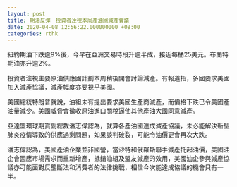 ```yaml
---
layout: post
title: 期油反彈　投資者注視本周產油國減產會議
date: 2020-04-08 12:56:22.000000000 +08:00
categories: rthk
---
```


紐約期油下跌逾9%後，今早在亞洲交易時段升逾半成，接近每桶25美元。布蘭特期油亦升逾2%。

投資者注視主要原油供應國計劃本周稍後開會討論減產。有報道指，多國要求美國加入減產協議，減產幅度亦要視乎美國。

美國總統特朗普就說，油組未有提出要求美國生產商減產，而價格下跌已令美國產油量減少。美國威脅會徵收原油進口關稅逼使其他產油大國同意減產。

亞達盟環球期貨副總裁潘志偉認為，就算各產油國達成減產協議，未必能解決新型肺炎疫情導致的供應過剩問題，如果談判破裂，可能令油價更會再次大跌。

潘志偉認為，美國產油企業並非國營，當沙特和俄羅斯聯手減產托起油價，美國油企會因應市場需求而重新增產，抵銷油組及盟友減產的效用，美國油企參與減產協議亦可能面對反壟斷法和消費者的法律挑戰，相信今次能達成協議的機會只有一半。
